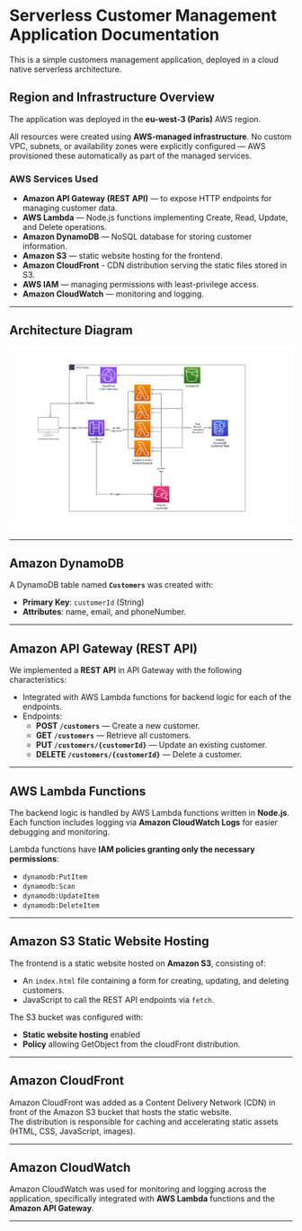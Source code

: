 # Serverless Customer Management Application Documentation

This is a simple customers management application, deployed in a cloud native serverless architecture.

## Region and Infrastructure Overview

The application was deployed in the **eu-west-3 (Paris)** AWS region.

All resources were created using **AWS-managed infrastructure**. No custom VPC, subnets, or availability zones were explicitly configured — AWS provisioned these automatically as part of the managed services.

### AWS Services Used
- **Amazon API Gateway (REST API)** — to expose HTTP endpoints for managing customer data.
- **AWS Lambda** — Node.js functions implementing Create, Read, Update, and Delete operations.
- **Amazon DynamoDB** — NoSQL database for storing customer information.
- **Amazon S3** — static website hosting for the frontend.
- **Amazon CloudFront** - CDN distribution serving the static files stored in S3.
- **AWS IAM** — managing permissions with least-privilege access.
- **Amazon CloudWatch** — monitoring and logging.

---

## Architecture Diagram
![Architecture Diagram](./serverless_architecture.png)

---

## Amazon DynamoDB
A DynamoDB table named **`Customers`** was created with:
- **Primary Key**: `customerId` (String)
- **Attributes**: name, email, and phoneNumber.

---

## Amazon API Gateway (REST API)
We implemented a **REST API** in API Gateway with the following characteristics:

- Integrated with AWS Lambda functions for backend logic for each of the endpoints.
- Endpoints:
  - **POST `/customers`** — Create a new customer.
  - **GET `/customers`** — Retrieve all customers.
  - **PUT `/customers/{customerId}`** — Update an existing customer.
  - **DELETE `/customers/{customerId}`** — Delete a customer.

---

## AWS Lambda Functions
The backend logic is handled by AWS Lambda functions written in **Node.js**.  
Each function includes logging via **Amazon CloudWatch Logs** for easier debugging and monitoring.

Lambda functions have **IAM policies granting only the necessary permissions**:
- `dynamodb:PutItem`
- `dynamodb:Scan`
- `dynamodb:UpdateItem`
- `dynamodb:DeleteItem`

---

## Amazon S3 Static Website Hosting
The frontend is a static website hosted on **Amazon S3**, consisting of:
- An `index.html` file containing a form for creating, updating, and deleting customers.
- JavaScript to call the REST API endpoints via `fetch`.

The S3 bucket was configured with:
- **Static website hosting** enabled
- **Policy** allowing GetObject from the cloudFront distribution.

---

## Amazon CloudFront
Amazon CloudFront was added as a Content Delivery Network (CDN) in front of the Amazon S3 bucket that hosts the static website.  
The distribution is responsible for caching and accelerating static assets (HTML, CSS, JavaScript, images).

---

## Amazon CloudWatch
Amazon CloudWatch was used for monitoring and logging across the application, specifically integrated with **AWS Lambda** functions and the **Amazon API Gateway**.

---
